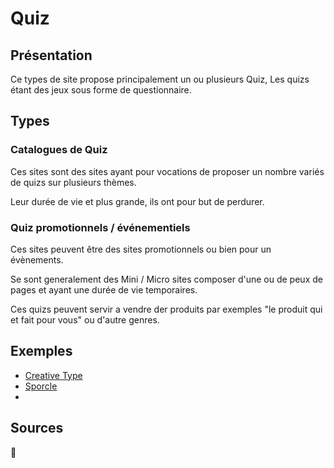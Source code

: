 # Quiz
## Présentation
Ce types de site propose principalement un ou plusieurs Quiz, Les quizs étant des jeux sous forme de questionnaire.

## Types
### Catalogues de Quiz
Ces sites sont des sites ayant pour vocations de proposer un nombre variés de quizs sur plusieurs thèmes.

Leur durée de vie et plus grande, ils ont pour but de perdurer.

### Quiz promotionnels / événementiels
Ces sites peuvent être des sites promotionnels ou bien pour un évènements.

Se sont generalement des Mini / Micro sites composer d'une ou de peux de pages et ayant une durée de vie temporaires.

Ces quizs peuvent servir a vendre der produits par exemples "le produit qui et fait pour vous" ou d'autre genres.

## Exemples
- [Creative Type](https://mycreativetype.com)
- [Sporcle](https://www.sporcle.com)
- []()

## Sources
🚧
